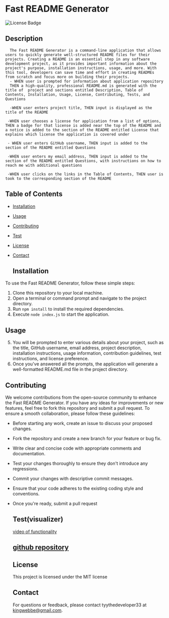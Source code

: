 # Fast README Generator    
   ![License Badge](https://img.shields.io/badge/License-MIT-green)
  ## Description  
      The Fast README Generator is a command-line application that allows users to quickly generate well-structured README files for their projects. Creating a README is an essential step in any software development project, as it provides important information about the project's purpose, installation instructions, usage, and more. With this tool, developers can save time and effort in creating READMEs from scratch and focus more on building their projects.
      - WHEN user is prompted for information about application repository
      THEN a high-quality, professional README.md is generated with the title of  project and sections entitled Description, Table of Contents, Installation, Usage, License, Contributing, Tests, and Questions
     
      -WHEN user enters project title, THEN input is displayed as the title of the README
    
     -WHEN user chooses a license for application from a list of options, THEN a badge for that license is added near the top of the README and a notice is added to the section of the README entitled License that explains which license the application is covered under
     
     - WHEN user enters GitHub username, THEN input is added to the section of the README entitled Questions
     
     -WHEN user enters my email address, THEN input is added to the section of the README entitled Questions, with instructions on how to reach me with additional questions

     -WHEN user clicks on the links in the Table of Contents, THEN user is took to the corresponding section of the README
   ## Table of Contents
- [Installation](#installation)
- [Usage](#usage)
- [Contributing](#contributing)
- [Test](#test)
- [License](#license)
- [Contact](#contact)
  
  ## Installation

To use the Fast README Generator, follow these simple steps:


1. Clone this repository to your local machine.
2. Open a terminal or command prompt and navigate to the project directory.
3. Run `npm install` to install the required dependencies.
4. Execute `node index.js` to start the application.

  ## Usage
  5. You will be prompted to enter various details about your project, such as the title, GitHub username, email address, project description, installation instructions, usage information, contribution guidelines, test instructions, and license preference.
  6. Once you've answered all the prompts, the application will generate a well-formatted README.md file in the project directory.

  ## Contributing
  
  We welcome contributions from the open-source community to enhance the Fast README Generator. If you have any ideas for improvements or new features, feel free to fork this repository and submit a pull request. To ensure a smooth collaboration, please follow these guidelines:


- Before starting any work, create an issue to discuss your proposed changes.
- Fork the repository and create a new branch for your feature or bug fix.
- Write clear and concise code with appropriate comments and documentation.
- Test your changes thoroughly to ensure they don't introduce any regressions.
- Commit your changes with descriptive commit messages.
- Ensure that your code adheres to the existing coding style and conventions.
- Once you're ready, submit a pull request

  ## Test(visualizer)
  [video of functionality](https://drive.google.com/file/d/1k2_eM3CXECOZh5BhPMbSmacZc2zRtkHQ/view)
  ## [github repository](https://github.com/Tyythedeveloper33/ReadMe-Generator)


  ## License
  This project is licensed under the MIT license
  
  
  
  ## Contact
  For questions or feedback, please contact tyythedeveloper33 at kingwebbe@gmail.com.
